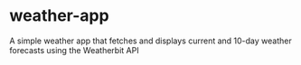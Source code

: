 # weather-app
A simple weather app that fetches and displays current and 10-day weather forecasts using the Weatherbit API

